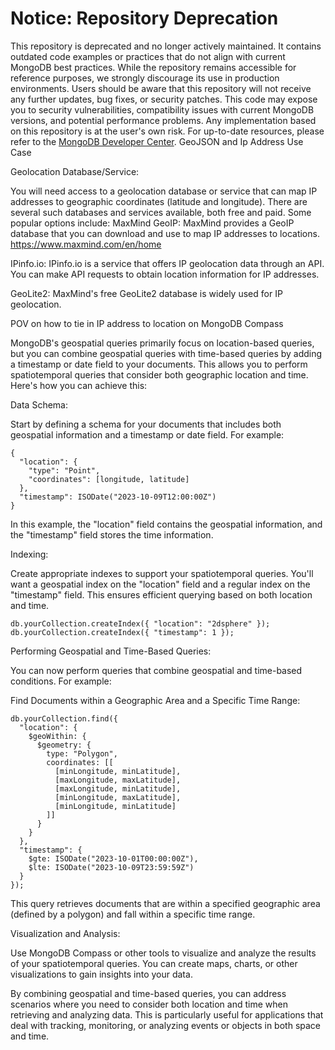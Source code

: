 # Notice: Repository Deprecation
This repository is deprecated and no longer actively maintained. It contains outdated code examples or practices that do not align with current MongoDB best practices. While the repository remains accessible for reference purposes, we strongly discourage its use in production environments.
Users should be aware that this repository will not receive any further updates, bug fixes, or security patches. This code may expose you to security vulnerabilities, compatibility issues with current MongoDB versions, and potential performance problems. Any implementation based on this repository is at the user's own risk.
For up-to-date resources, please refer to the [MongoDB Developer Center](https://mongodb.com/developer).
GeoJSON and Ip Address Use Case


Geolocation Database/Service:

You will need access to a geolocation database or service that can map IP addresses to geographic coordinates (latitude and longitude). There are several such databases and services available, both free and paid. Some popular options include:
MaxMind GeoIP: MaxMind provides a GeoIP database that you can download and use to map IP addresses to locations.
https://www.maxmind.com/en/home

IPinfo.io: IPinfo.io is a service that offers IP geolocation data through an API. You can make API requests to obtain location information for IP addresses.

GeoLite2: MaxMind's free GeoLite2 database is widely used for IP geolocation.

POV on how to tie in IP address to location on MongoDB Compass

MongoDB's geospatial queries primarily focus on location-based queries, but you can combine geospatial queries with time-based queries by adding a timestamp or date field to your documents. This allows you to perform spatiotemporal queries that consider both geographic location and time. Here's how you can achieve this:

Data Schema:

Start by defining a schema for your documents that includes both geospatial information and a timestamp or date field. For example:

```
{
  "location": {
    "type": "Point",
    "coordinates": [longitude, latitude]
  },
  "timestamp": ISODate("2023-10-09T12:00:00Z")
}
```

In this example, the "location" field contains the geospatial information, and the "timestamp" field stores the time information.

Indexing:

Create appropriate indexes to support your spatiotemporal queries. You'll want a geospatial index on the "location" field and a regular index on the "timestamp" field. This ensures efficient querying based on both location and time.
```
db.yourCollection.createIndex({ "location": "2dsphere" });
db.yourCollection.createIndex({ "timestamp": 1 });
```

Performing Geospatial and Time-Based Queries:

You can now perform queries that combine geospatial and time-based conditions. For example:

Find Documents within a Geographic Area and a Specific Time Range:

```
db.yourCollection.find({
  "location": {
    $geoWithin: {
      $geometry: {
        type: "Polygon",
        coordinates: [[
          [minLongitude, minLatitude],
          [maxLongitude, maxLatitude],
          [maxLongitude, minLatitude],
          [minLongitude, maxLatitude],
          [minLongitude, minLatitude]
        ]]
      }
    }
  },
  "timestamp": {
    $gte: ISODate("2023-10-01T00:00:00Z"),
    $lte: ISODate("2023-10-09T23:59:59Z")
  }
});
```

This query retrieves documents that are within a specified geographic area (defined by a polygon) and fall within a specific time range.

Visualization and Analysis:

Use MongoDB Compass or other tools to visualize and analyze the results of your spatiotemporal queries. You can create maps, charts, or other visualizations to gain insights into your data.

By combining geospatial and time-based queries, you can address scenarios where you need to consider both location and time when retrieving and analyzing data. This is particularly useful for applications that deal with tracking, monitoring, or analyzing events or objects in both space and time.

